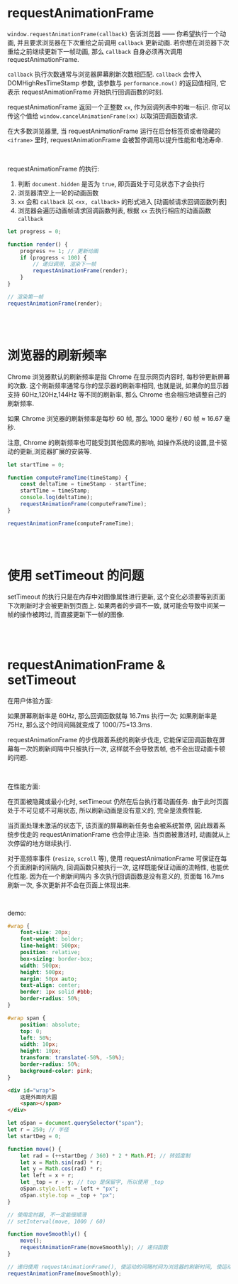 # requestAnimationFrame

`window.requestAnimationFrame(callback)` 告诉浏览器 —— 你希望执行一个动画, 并且要求浏览器在下次重绘之前调用 `callback` 更新动画. 若你想在浏览器下次重绘之前继续更新下一帧动画, 那么 `callback` 自身必须再次调用 requestAnimationFrame.

`callback` 执行次数通常与浏览器屏幕刷新次数相匹配. `callback` 会传入 DOMHighResTimeStamp 参数, 该参数与 `performance.now()` 的返回值相同, 它表示 requestAnimationFrame 开始执行回调函数的时刻.

requestAnimationFrame 返回一个正整数 `xx`, 作为回调列表中的唯一标识. 你可以传这个值给 `window.cancelAnimationFrame(xx)` 以取消回调函数请求.

在大多数浏览器里, 当 requestAnimationFrame 运行在后台标签页或者隐藏的 `<iframe>` 里时, requestAnimationFrame 会被暂停调用以提升性能和电池寿命.

<br>

requestAnimationFrame 的执行:

1. 判断 `document.hidden` 是否为 `true`, 即页面处于可见状态下才会执行
2. 浏览器清空上一轮的动画函数
3. `xx` 会和 `callback` 以 `<xx, callback>` 的形式进入 [动画帧请求回调函数列表]
4. 浏览器会遍历动画帧请求回调函数列表, 根据 `xx` 去执行相应的动画函数 `callback`

```javascript
let progress = 0;

function render() {
    progress += 1; // 更新动画
    if (progress < 100) {
        // 递归调用, 渲染下一帧
        requestAnimationFrame(render);
    }
}

// 渲染第一帧
requestAnimationFrame(render);
```

<br><br>

# 浏览器的刷新频率

Chrome 浏览器默认的刷新频率是指 Chrome 在显示网页内容时, 每秒钟更新屏幕的次数. 这个刷新频率通常与你的显示器的刷新率相同, 也就是说, 如果你的显示器支持 60Hz,120Hz,144Hz 等不同的刷新率, 那么 Chrome 也会相应地调整自己的刷新频率.

如果 Chrome 浏览器的刷新频率是每秒 60 帧, 那么 1000 毫秒 / 60 帧 ≈ 16.67 毫秒.

注意, Chrome 的刷新频率也可能受到其他因素的影响, 如操作系统的设置,显卡驱动的更新,浏览器扩展的安装等.

```js
let startTime = 0;

function computeFrameTime(timeStamp) {
    const deltaTime = timeStamp - startTime;
    startTime = timeStamp;
    console.log(deltaTime);
    requestAnimationFrame(computeFrameTime);
}

requestAnimationFrame(computeFrameTime);
```

<br><br>

# 使用 setTimeout 的问题

setTimeout 的执行只是在内存中对图像属性进行更新, 这个变化必须要等到页面下次刷新时才会被更新到页面上. 如果两者的步调不一致, 就可能会导致中间某一帧的操作被跨过, 而直接更新下一帧的图像.

<br><br>

# requestAnimationFrame & setTimeout

在用户体验方面:

如果屏幕刷新率是 60Hz, 那么回调函数就每 16.7ms 执行一次; 如果刷新率是 75Hz, 那么这个时间间隔就变成了 1000/75=13.3ms.

requestAnimationFrame 的步伐跟着系统的刷新步伐走, 它能保证回调函数在屏幕每一次的刷新间隔中只被执行一次, 这样就不会导致丢帧, 也不会出现动画卡顿的问题.

<br>

在性能方面:

在页面被隐藏或最小化时, setTimeout 仍然在后台执行着动画任务. 由于此时页面处于不可见或不可用状态, 所以刷新动画是没有意义的, 完全是浪费性能.

当页面处理未激活的状态下, 该页面的屏幕刷新任务也会被系统暂停, 因此跟着系统步伐走的 requestAnimationFrame 也会停止渲染. 当页面被激活时, 动画就从上次停留的地方继续执行.

对于高频率事件 (`resize`, `scroll` 等), 使用 requestAnimationFrame 可保证在每个页面刷新的间隔内, 回调函数只被执行一次, 这样既能保证动画的流畅性, 也能优化性能. 因为在一个刷新间隔内 多次执行回调函数是没有意义的, 页面每 16.7ms 刷新一次, 多次更新并不会在页面上体现出来.

<br>

demo:

```css
#wrap {
    font-size: 20px;
    font-weight: bolder;
    line-height: 500px;
    position: relative;
    box-sizing: border-box;
    width: 500px;
    height: 500px;
    margin: 50px auto;
    text-align: center;
    border: 1px solid #bbb;
    border-radius: 50%;
}

#wrap span {
    position: absolute;
    top: 0;
    left: 50%;
    width: 10px;
    height: 10px;
    transform: translate(-50%, -50%);
    border-radius: 50%;
    background-color: pink;
}
```

```html
<div id="wrap">
    这是外面的大圆
    <span></span>
</div>
```

```js
let oSpan = document.querySelector("span");
let r = 250; // 半径
let startDeg = 0;

function move() {
    let rad = (++startDeg / 360) * 2 * Math.PI; // 转弧度制
    let x = Math.sin(rad) * r;
    let y = Math.cos(rad) * r;
    let left = x + r;
    let _top = r - y; // top 是保留字, 所以使用 _top
    oSpan.style.left = left + "px";
    oSpan.style.top = _top + "px";
}

// 使用定时器, 不一定能很顺滑
// setInterval(move, 1000 / 60)

function moveSmoothly() {
    move();
    requestAnimationFrame(moveSmoothly); // 递归函数
}

// 递归使用 requestAnimationFrame(), 使运动的间隔时间为浏览器的刷新时间, 使运动尽可能顺滑
requestAnimationFrame(moveSmoothly);
```

<br>
